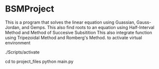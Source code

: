# BSMProject
This is a program that solves the linear equation using Guassian, Gauss-Jordan, and Gemps. 
This also find roots to an equation using Half-Interval Method and Method of Succesive Subsitition
This also integrate function using Tripezoidal Method and Romberg's Method.
to activate virtual environment

./Scripts/activate 

cd to project_files
python main.py
